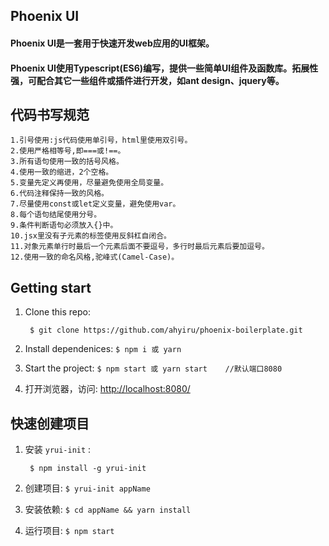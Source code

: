 ## Phoenix UI

#### Phoenix UI是一套用于快速开发web应用的UI框架。
#### Phoenix UI使用Typescript(ES6)编写，提供一些简单UI组件及函数库。拓展性强，可配合其它一些组件或插件进行开发，如ant design、jquery等。

## 代码书写规范

	1.引号使用:js代码使用单引号，html里使用双引号。
	2.使用严格相等号,即===或!==。
	3.所有语句使用一致的括号风格。
	4.使用一致的缩进，2个空格。
	5.变量先定义再使用，尽量避免使用全局变量。
	6.代码注释保持一致的风格。
	7.尽量使用const或let定义变量，避免使用var。
	8.每个语句结尾使用分号。
	9.条件判断语句必须放入{}中。
	10.jsx里没有子元素的标签使用反斜杠自闭合。
	11.对象元素单行时最后一个元素后面不要逗号，多行时最后元素后要加逗号。
	12.使用一致的命名风格,驼峰式(Camel-Case)。

## Getting start

1. Clone this repo:

		$ git clone https://github.com/ahyiru/phoenix-boilerplate.git

2. Install dependenices:
`
$ npm i 或 yarn
`

3. Start the project:
`
$ npm start 或 yarn start	//默认端口8080
`

5. 打开浏览器，访问: [http://localhost:8080/](http://localhost:8080/)

## 快速创建项目

1. 安装 `yrui-init` :

		$ npm install -g yrui-init

2. 创建项目:
`
$ yrui-init appName
`

3. 安装依赖:
`
$ cd appName && yarn install
`

4. 运行项目:
`
$ npm start
`



